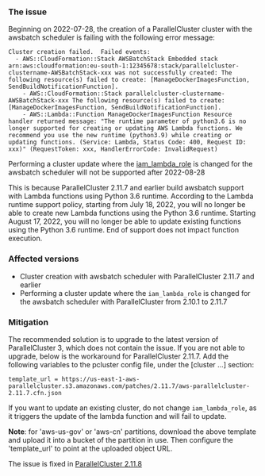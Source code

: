 ### The issue

Beginning on 2022-07-28, the creation of a ParallelCluster cluster with the awsbatch scheduler is failing with the following error message:

```
Cluster creation failed.  Failed events:
  - AWS::CloudFormation::Stack AWSBatchStack Embedded stack arn:aws:cloudformation:eu-south-1:12345678:stack/parallelcluster-clustername-AWSBatchStack-xxx was not successfully created: The following resource(s) failed to create: [ManageDockerImagesFunction, SendBuildNotificationFunction]. 
    - AWS::CloudFormation::Stack parallelcluster-clustername-AWSBatchStack-xxx The following resource(s) failed to create: [ManageDockerImagesFunction, SendBuildNotificationFunction]. 
    - AWS::Lambda::Function ManageDockerImagesFunction Resource handler returned message: "The runtime parameter of python3.6 is no longer supported for creating or updating AWS Lambda functions. We recommend you use the new runtime (python3.9) while creating or updating functions. (Service: Lambda, Status Code: 400, Request ID: xxx)" (RequestToken: xxx, HandlerErrorCode: InvalidRequest)
```

Performing a cluster update where the [iam_lambda_role](https://docs.amazonaws.cn/en_us/parallelcluster/latest/ug/cluster-definition.html#iam-lambda-role) is changed for the awsbatch scheduler will not be supported after 2022-08-28

This is because ParallelCluster 2.11.7 and earlier build awsbatch support with Lambda functions using Python 3.6 runtime. According to the Lambda runtime support policy, starting from July 18, 2022, you will no longer be able to create new Lambda functions using the Python 3.6 runtime. Starting August 17, 2022, you will no longer be able to update existing functions using the Python 3.6 runtime. End of support does not impact function execution.

### Affected versions 

* Cluster creation with awsbatch scheduler with ParallelCluster 2.11.7 and earlier
* Performing a cluster update where the `iam_lambda_role` is changed for the awsbatch scheduler with ParallelCluster from 2.10.1 to 2.11.7

### Mitigation

The recommended solution is to upgrade to the latest version of ParallelCluster 3, which does not contain the issue. If you are not able to upgrade, below is the workaround for ParallelCluster 2.11.7.
Add the following variables to the pcluster config file, under the [cluster ...] section:

```
template_url = https://us-east-1-aws-parallelcluster.s3.amazonaws.com/patches/2.11.7/aws-parallelcluster-2.11.7.cfn.json
```

If you want to update an existing cluster, do not change `iam_lambda_role`, as it triggers the update of the lambda function and will fail to update. 

**Note**: for 'aws-us-gov' or 'aws-cn' partitions, download the above template and upload it into a bucket of the partition in use. Then configure the 'template_url' to point at the uploaded object URL.

The issue is fixed in [ParallelCluster 2.11.8](https://github.com/aws/aws-parallelcluster/releases/tag/v2.11.8)